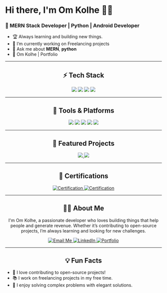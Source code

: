 

# Hi there, I'm Om Kolhe 👨‍💻 

### 🚀 MERN Stack Developer | Python  | Android Developer
- 🏆 Always learning and building new things.  
- 🌱 I’m currently working on Freelancing projects  
- 💬 Ask me about **MERN**, **python**
- <a href="https://omkolhe.netlify.app" style="text-decoration: none; color: inherit;">🪪 Om Kolhe | Portfolio</a>

---

<h2 align="center">⚡ Tech Stack</h2>

<p align="center">
  <img src="https://img.shields.io/badge/MERN Stack-ED8B00?style=for-the-badge&logo=node&logoColor=white" />
  <img src="https://img.shields.io/badge/Python-02569B?style=for-the-badge&logo=python&logoColor=white" />
  <img src="https://img.shields.io/badge/Data_Science-ffca28?style=for-the-badge&logo=data&logoColor=black" />
  <img src="https://img.shields.io/badge/GitHub-181717?style=for-the-badge&logo=github&logoColor=white" />
</p>

---

<h2 align="center">🔨 Tools & Platforms</h2>

<p align="center">
  <img src="https://img.shields.io/badge/VS%20Code-007ACC?style=for-the-badge&logo=visual-studio-code&logoColor=white" />
  <img src="https://img.shields.io/badge/Android%20Studio-3DDC84?style=for-the-badge&logo=android-studio&logoColor=white" />
  <img src="https://img.shields.io/badge/Pycharm-2496ED?style=for-the-badge&logo=docker&logoColor=white" />
  <img src="https://img.shields.io/badge/ChatGPT-326CE5?style=for-the-badge&logo=kubernetes&logoColor=white" />
  <img src="https://img.shields.io/badge/GitHub-4A154B?style=for-the-badge&logo=slack&logoColor=white" />
</p>

---

<h2 align="center">📂 Featured Projects</h2>

<p align="center">
  <a href="https://github.com/omkolhe04/hosted-room2me.git">
    <img src="https://github-readme-stats.vercel.app/api/pin/?username=your-github-username&repo=project1&theme=radical" />
  </a>
  <a href="https://github.com/chetanbhone/D-Link.git">
    <img src="https://github-readme-stats.vercel.app/api/pin/?username=your-github-username&repo=project2&theme=radical" />
  </a>
</p>

---

<h2 align="center">🌟 Certifications</h2>

<p align="center">
  <a href="https://your-certificate-link.com">
    <img src="https://img.shields.io/badge/Certification-Cloud%20Engineer-blue?style=for-the-badge" alt="Certification" />
  </a>
  <a href="https://your-certificate-link.com">
    <img src="https://img.shields.io/badge/Certification-Advanced%20Java-orange?style=for-the-badge" alt="Certification" />
  </a>
</p>

---

<h2 align="center">👨‍💼 About Me</h2>

<p align="center">
  I'm Om Kolhe, a passionate developer who loves building things that help people and generate revenue. Whether it’s contributing to open-source projects, I’m always learning and looking for new challenges.
</p>

<p align="center">
  <a href="mailto:omkolhe12@gmail.com">
    <img src="https://img.shields.io/badge/Email-Me-blue?style=for-the-badge&logo=gmail&logoColor=white" alt="Email Me" />
  </a>
  <a href="https://www.linkedin.com/in/omkolhe/">
    <img src="https://img.shields.io/badge/LinkedIn-Connect%20With%20Me-blue?style=for-the-badge&logo=linkedin&logoColor=white" alt="LinkedIn" />
  </a>
  <a href="https://your-portfolio-link.com">
    <img src="https://img.shields.io/badge/Portfolio-Visit%20My%20Website-green?style=for-the-badge" alt="Portfolio" />
  </a>
</p>

---

<h2 align="center">💡 Fun Facts</h2>

- 🎯 I love contributing to open-source projects!
- 📚 I work on freelancing projects in my free time.
- 🧩 I enjoy solving complex problems with elegant solutions.
